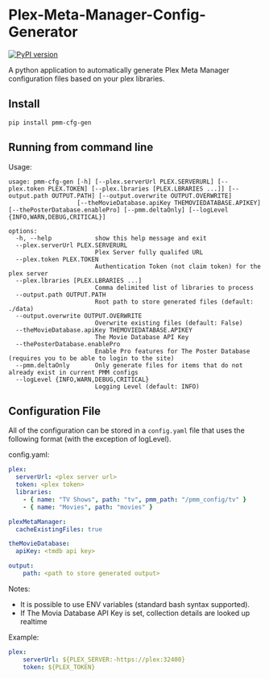 # Plex-Meta-Manager-Config-Generator

[![PyPI version](https://badge.fury.io/py/pmm-cfg-gen.svg)](https://badge.fury.io/py/pmm-cfg-gen)

A python application to automatically generate Plex Meta Manager configuration files based on your plex libraries.

## Install

```shell
pip install pmm-cfg-gen
```

## Running from command line

Usage:

```shell
usage: pmm-cfg-gen [-h] [--plex.serverUrl PLEX.SERVERURL] [--plex.token PLEX.TOKEN] [--plex.lbraries [PLEX.LBRARIES ...]] [--output.path OUTPUT.PATH] [--output.overwrite OUTPUT.OVERWRITE]
                   [--theMovieDatabase.apiKey THEMOVIEDATABASE.APIKEY] [--thePosterDatabase.enablePro] [--pmm.deltaOnly] [--logLevel {INFO,WARN,DEBUG,CRITICAL}]

options:
  -h, --help            show this help message and exit
  --plex.serverUrl PLEX.SERVERURL
                        Plex Server fully qualifed URL
  --plex.token PLEX.TOKEN
                        Authentication Token (not claim token) for the plex server
  --plex.lbraries [PLEX.LBRARIES ...]
                        Comma delimited list of libraries to process
  --output.path OUTPUT.PATH
                        Root path to store generated files (default: ./data)
  --output.overwrite OUTPUT.OVERWRITE
                        Overwrite existing files (default: False)
  --theMovieDatabase.apiKey THEMOVIEDATABASE.APIKEY
                        The Movie Database API Key
  --thePosterDatabase.enablePro
                        Enable Pro features for The Poster Database (requires you to be able to login to the site)
  --pmm.deltaOnly       Only generate files for items that do not already exist in current PMM configs
  --logLevel {INFO,WARN,DEBUG,CRITICAL}
                        Logging Level (default: INFO)

```

## Configuration File

All of the configuration can be stored in a ```config.yaml``` file that uses the following format (with the exception of logLevel).

config.yaml:

```yaml
plex:
  serverUrl: <plex server url>
  token: <plex token>
  libraries:
    - { name: "TV Shows", path: "tv", pmm_path: "/pmm_config/tv" }
    - { name: "Movies", path: "movies" }

plexMetaManager:
  cacheExistingFiles: true

theMovieDatabase:
  apiKey: <tmdb api key>

output:
    path: <path to store generated output>
```

Notes:

* It is possible to use ENV variables (standard bash syntax supported).
* If The Movia Database API Key is set, collection details are looked up realtime

Example:

```yaml
plex:
    serverUrl: ${PLEX_SERVER:-https://plex:32400}
    token: ${PLEX_TOKEN}
```
